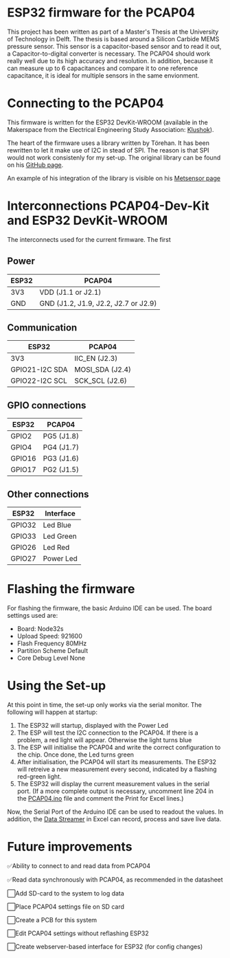 # ESP32 firmware for the PCAP04
This project has been written as part of a Master's Thesis at the University of Technology in Delft. The thesis is based around a Silicon Carbide MEMS pressure sensor. This sensor is a capacitor-based sensor and to read it out, a Capacitor-to-digital converter is necessary. The PCAP04 should work really well due to its high accuracy and resolution. In addition, because it can measure up to 6 capacitances and compare it to one reference capacitance, it is ideal for multiple sensors in the same envionment.

# Connecting to the PCAP04
This firmware is written for the ESP32 DevKit-WROOM (available in the Makerspace from the Electrical Engineering Study Association: [Klushok](https://klushok.etv.tudelft.nl/)).

The heart of the firmware uses a library written by Törehan. It has been rewritten to let it make use of I2C in stead of SPI. The reason is that SPI would not work consistenly for my set-up.
The original library can be found on his [GitHub page](https://github.com/torehan/pcap04-arduino).

An example of his integration of the library is visible on his [Metsensor page](https://github.com/torehan/metsensor-pio)


# Interconnections PCAP04-Dev-Kit and ESP32 DevKit-WROOM
The interconnects used for the current firmware.
The first 
## Power
| ESP32         |  PCAP04   |
|---------------|-----------|
|   3V3         |   VDD (J1.1 or J2.1)    |
|   GND         |   GND (J1.2, J1.9, J2.2, J2.7 or J2.9)   |

## Communication
| ESP32         |  PCAP04           |
|---------------|-------------------|
|   3V3         |   IIC_EN (J2.3)   |
|GPIO21-I2C SDA |   MOSI_SDA (J2.4) |
|GPIO22-I2C SCL |   SCK_SCL (J2.6)  |

## GPIO connections
| ESP32         |  PCAP04           |
|---------------|-------------------|
|   GPIO2       |  PG5 (J1.8)       |
|   GPIO4       |   PG4 (J1.7)      |
|   GPIO16      |   PG3 (J1.6)      |
|   GPIO17      |   PG2 (J1.5)      |

## Other connections
| ESP32         |  Interface        |
|---------------|-------------------|
|   GPIO32      |      Led Blue     |
|   GPIO33      |      Led Green    |
|   GPIO26      |      Led Red      |
|   GPIO27      |      Power Led    |

# Flashing the firmware
For flashing the firmware, the basic Arduino IDE can be used. The board settings used are:
- Board:            Node32s
- Upload Speed:     921600
- Flash Frequency   80MHz
- Partition Scheme  Default
- Core Debug Level  None

# Using the Set-up
At this point in time, the set-up only works via the serial monitor. The following will happen at startup:
1. The ESP32 will startup, displayed with the Power Led
2. The ESP will test the I2C connection to the PCAP04. If there is a problem, a red light will appear. Otherwise the light turns blue
3. The ESP will initialise the PCAP04 and write the correct configuration to the chip. Once done, the Led turns green
4. After initialisation, the PCAP04 will start its measurements. The ESP32 will retreive a new measurement every second, indicated by a flashing red-green light.
5. The ESP32 will display the current measurement values in the serial port. (If a more complete output is necessary, uncomment line 204 in the [PCAP04.ino](https://github.com/tomsalden/PCAP04/blob/main/PCAP04.ino#L192) file and comment the Print for Excel lines.)

Now, the Serial Port of the Arduino IDE can be used to readout the values.
In addition, the [Data Streamer](https://support.microsoft.com/nl-nl/office/wat-is-data-streamer-1d52ffce-261c-4d7b-8017-89e8ee2b806f) in Excel can record, process and save live data.

# Future improvements
✅Ability to connect to and read data from PCAP04

✅Read data synchronously with PCAP04, as recommended in the datasheet

⬜️Add SD-card to the system to log data

⬜Place PCAP04 settings file on SD card

⬜️Create a PCB for this system

⬜️Edit PCAP04 settings without reflashing ESP32

⬜️Create webserver-based interface for ESP32 (for config changes)
